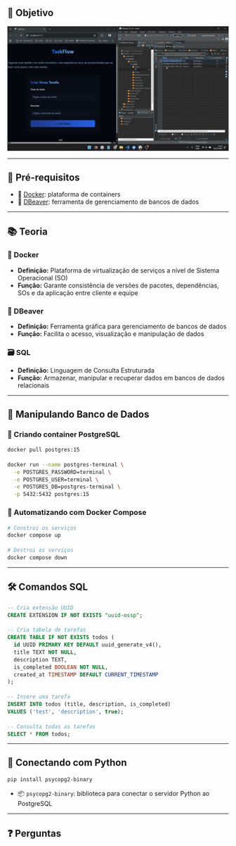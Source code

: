 ## 🎯 Objetivo

![Preview](./docs/preview.gif)

---

## 🧰 Pré-requisitos

- 🐳 [Docker](https://www.docker.com/get-started): plataforma de containers
- 🐘 [DBeaver](https://dbeaver.io/download/): ferramenta de gerenciamento de bancos de dados

---

## 📚 Teoria

### 🐳 Docker

- **Definição:** Plataforma de virtualização de serviços a nível de Sistema Operacional (SO)
- **Função:** Garante consistência de versões de pacotes, dependências, SOs e da aplicação entre cliente e equipe

### 🐘 DBeaver

- **Definição:** Ferramenta gráfica para gerenciamento de bancos de dados
- **Função:** Facilita o acesso, visualização e manipulação de dados

### 🗃️ SQL

- **Definição:** Linguagem de Consulta Estruturada
- **Função:** Armazenar, manipular e recuperar dados em bancos de dados relacionais

---

## 🧩 Manipulando Banco de Dados

### 🐘 Criando container PostgreSQL

```bash
docker pull postgres:15

docker run --name postgres-terminal \
  -e POSTGRES_PASSWORD=terminal \
  -e POSTGRES_USER=terminal \
  -e POSTGRES_DB=postgres-terminal \
  -p 5432:5432 postgres:15
```

### 🔁 Automatizando com Docker Compose

```bash
# Constroi os serviços
docker compose up

# Destroi os serviços
docker compose down
```

---

## 🛠️ Comandos SQL

```sql
-- Cria extensão UUID
CREATE EXTENSION IF NOT EXISTS "uuid-ossp";

-- Cria tabela de tarefas
CREATE TABLE IF NOT EXISTS todos (
  id UUID PRIMARY KEY DEFAULT uuid_generate_v4(),
  title TEXT NOT NULL,
  description TEXT,
  is_completed BOOLEAN NOT NULL,
  created_at TIMESTAMP DEFAULT CURRENT_TIMESTAMP
);

-- Insere uma tarefa
INSERT INTO todos (title, description, is_completed)
VALUES ('test', 'description', true);

-- Consulta todas as tarefas
SELECT * FROM todos;
```

---

## 🔌 Conectando com Python

```bash
pip install psycopg2-binary
```

- 📦 `psycopg2-binary`: biblioteca para conectar o servidor Python ao PostgreSQL

---

## ❓ Perguntas

